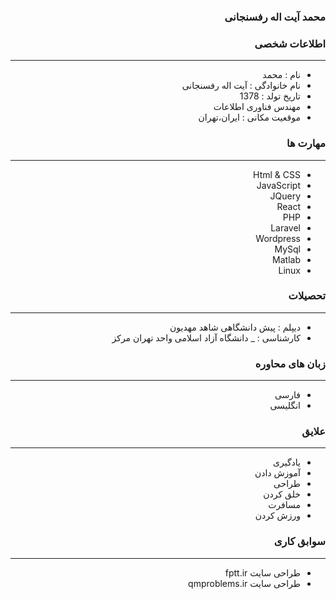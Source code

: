 <style type="text/css">
body{
 direction:rtl;
}
</style>
### محمد آیت اله رفسنجانی

### اطلاعات شخصی

---
+ نام : محمد
+ نام خانوادگی : آیت اله رفسنجانی
+ تاریخ تولد : 1378
+ مهندس فناوری اطلاعات 
+ موقعیت مکانی : ایران،تهران


### مهارت ها

---
+ Html & CSS
+ JavaScript
+ JQuery
+ React
+ PHP
+ Laravel
+ Wordpress
+ MySql
+ Matlab
+ Linux

### تحصیلات

---
+ دیپلم : پیش دانشگاهی شاهد مهدیون
+ کارشناسی : 
_ دانشگاه آزاد اسلامی واحد تهران مرکز

### زبان های محاوره

---
+ فارسی
+ انگلیسی

### علایق

---
+ یادگیری 
+ آموزش دادن
+ طراحی
+ خلق کردن
+ مسافرت
+ ورزش کردن

### سوابق کاری

---
+ طراحی سایت fptt.ir
+ طراحی سایت qmproblems.ir



